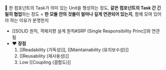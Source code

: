 📌 한 컴포넌트의 Task가 의미 있는 Unit을 형성하는 정도, **같은 컴포넌트의 Task 간 긴밀히 협업**하는 정도 
= **한 모듈 안의 것들이 얼마나 깊게 연관되어 있는지**, 함께 모여 있어야 하는 이유가 분명한지 
- [[SOLID 원칙, 객체지향 설계 원칙#SRP (Single Responsibility Princ]]와 연관됨
- ❤️ **장점**
	1. [[Readability (가독성)]], [[Maintainability (유지보수성)]]
	2. [[Reusability (재사용성)]]
	3. Low [[Coupling (결합도)]]